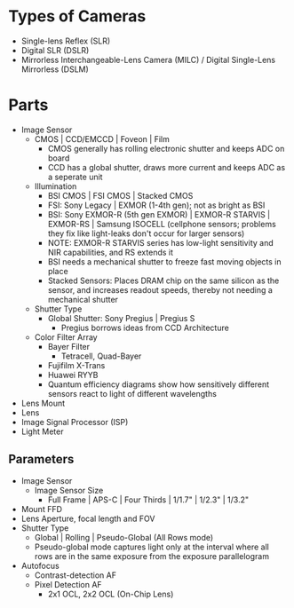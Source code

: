 # Types of Cameras
- Single-lens Reflex (SLR)
- Digital SLR (DSLR)
- Mirrorless Interchangeable-Lens Camera (MILC) / Digital Single-Lens Mirrorless (DSLM)

# Parts
- Image Sensor
	- CMOS | CCD/EMCCD | Foveon | Film
		- CMOS generally has rolling electronic shutter and keeps ADC on board
		- CCD has a global shutter, draws more current and keeps ADC as a seperate unit
	- Illumination
		- BSI CMOS | FSI CMOS | Stacked CMOS
		- FSI: Sony Legacy | EXMOR (1-4th gen); not as bright as BSI
		- BSI: Sony EXMOR-R (5th gen EXMOR) | EXMOR-R STARVIS | EXMOR-RS | Samsung ISOCELL (cellphone sensors; problems they fix like light-leaks don't occur for larger sensors)
		- NOTE: EXMOR-R STARVIS series has low-light sensitivity and NIR capabilities, and RS extends it
		- BSI needs a mechanical shutter to freeze fast moving objects in place
		- Stacked Sensors: Places DRAM chip on the same silicon as the sensor, and increases readout speeds, thereby not needing a mechanical shutter
	- Shutter Type
		- Global Shutter: Sony Pregius | Pregius S
			- Pregius borrows ideas from CCD Architecture
	- Color Filter Array
		- Bayer Filter
			- Tetracell, Quad-Bayer
		- Fujifilm X-Trans
		- Huawei RYYB
		- Quantum efficiency diagrams show how sensitively different sensors react to light of different wavelengths
- Lens Mount
- Lens
- Image Signal Processor (ISP)
- Light Meter

## Parameters
- Image Sensor
	- Image Sensor Size
		- Full Frame | APS-C | Four Thirds | 1/1.7" | 1/2.3" | 1/3.2"
- Mount FFD
- Lens Aperture, focal length and FOV
- Shutter Type
	- Global | Rolling | Pseudo-Global (All Rows mode)
	- Pseudo-global mode captures light only at the interval where all rows are in the same exposure from the exposure parallelogram
- Autofocus
	- Contrast-detection AF
	- Pixel Detection AF
		- 2x1 OCL, 2x2 OCL (On-Chip Lens)